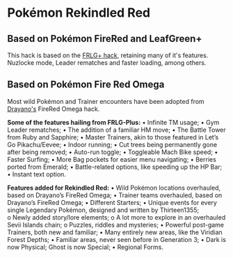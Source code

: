 # Pokémon Rekindled Red

## Based on Pokémon FireRed and LeafGreen+
This hack is based on the [FRLG+ hack](https://github.com/Deokishisu/FRLG-Plus/releases/latest), retaining many of it's features. Nuzlocke mode, Leader rematches and faster loading, among others.

## Based on Pokémon Fire Red Omega
Most wild Pokémon and Trainer encounters have been adopted from [Drayano's](https://www.romhacking.net/community/2785/) FireRed Omega hack.

**Some of the features hailing from FRLG-Plus:** 
•	Infinite TM usage; 
•	Gym Leader rematches; 
•	The addition of a familiar HM move; 
•	The Battle Tower from Ruby and Sapphire; 
•	Master Trainers, akin to those featured in Let’s Go Pikachu/Eevee; 
•	Indoor running; 
•	Cut trees being permanently gone after being removed; 
•	Auto-run toggle; 
•	Toggleable Mach Bike speed; 
•	Faster Surfing; 
•	More Bag pockets for easier menu navigating; 
•	Berries ported from Emerald; 
•	Battle-related options, like speeding up the HP Bar; 
•	Instant text option. 

**Features added for Rekindled Red:**
•	Wild Pokémon locations overhauled, based on Drayano’s FireRed Omega; 
•	Trainer teams overhauled, based on Drayano’s FireRed Omega; 
•	Different Starters;
•	Unique events for every single Legendary Pokémon, designed and written by Thirteen1355;  
o	Newly added story/lore elements;
o	A lot more to explore in an overhauled Sevii Islands chain; 
o	Puzzles, riddles and mysteries;
•	Powerful post-game Trainers, both new and familiar; 
•	Many entirely new areas, like the Viridian Forest Depths; 
•	Familiar areas, never seen before in Generation 3; 
•	Dark is now Physical; Ghost is now Special; 
•	Regional Forms. 
